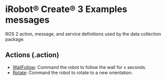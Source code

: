 # iRobot® Create® 3 Examples messages

ROS 2 action, message, and service definitions used by the data collection package.

## Actions (.action)
* [WallFollow](action/WallFollow.action): Command the robot to follow the wall for x seconds.
* [Rotate](action/Rotate.action): Command the robot to rotate to a new orientation.
